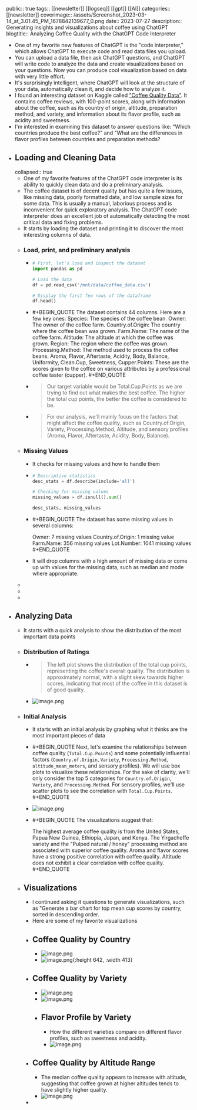 public:: true
tags:: [[newsletter]] [[logseq]] [[gpt]] [[AI]] 
categories:: [[newsletter]] 
coverimage:: /assets/Screenshot_2023-03-14_at_3.01.45_PM_1678842139677_0.png
date:: 2023-07-27
description:: Generating insights and visualizations about coffee using ChatGPT
blogtitle:: Analyzing Coffee Quality with the ChatGPT Code Interpreter

- One of my favorite new features of ChatGPT is the "code interpreter," which allows ChatGPT to execute code and read data files you upload.
- You can upload a data file, then ask ChatGPT questions, and ChatGPT will write code to analyze the data and create visualizations based on your questions. Now you can produce cool visualization based on data with very little effort.
- It's surprisingly intelligent, where ChatGPT will look at the structure of your data, automatically clean it, and decide how to analyze it.
- I found an interesting dataset on Kaggle called ["Coffee Quality Data"](https://www.kaggle.com/datasets/fatihb/coffee-quality-data-cqi). It contains coffee reviews, with 100-point scores, along with information about the coffee, such as its country of origin, altitude, preparation method, and variety, and information about its flavor profile, such as acidity and sweetness.
- I'm interested in examining this dataset to answer questions like: "Which countries produce the best coffee?" and "What are the differences in flavor profiles between countries and preparation methods?
- ## Loading and Cleaning Data
  collapsed:: true
	- One of my favorite features of the ChatGPT code interpreter is its ability to quickly clean data and do a preliminary analysis.
	- The coffee dataset is of decent quality but has quite a few issues, like missing data, poorly formatted data, and low sample sizes for some data. This is usually a manual, laborious process and is inconvenient for quick exploratory analysis. The ChatGPT code interpreter does an excellent job of automatically detecting the most critical data and fixing problems.
	- It starts by loading the dataset and printing it to discover the most interesting columns of data.
	- ### Load, print, and preliminary analysis
		- ```python
		  # First, let's load and inspect the dataset
		  import pandas as pd
		  
		  # Load the data
		  df = pd.read_csv('/mnt/data/coffee_data.csv')
		  
		  # Display the first few rows of the dataframe
		  df.head()
		  ```
		- #+BEGIN_QUOTE
		  The dataset contains 44 columns. Here are a few key ones:
		  Species: The species of the coffee bean.
		  Owner: The owner of the coffee farm.
		  Country.of.Origin: The country where the coffee bean was grown.
		  Farm.Name: The name of the coffee farm.
		  Altitude: The altitude at which the coffee was grown.
		  Region: The region where the coffee was grown.
		  Processing.Method: The method used to process the coffee beans.
		  Aroma, Flavor, Aftertaste, Acidity, Body, Balance, Uniformity, Clean.Cup, Sweetness, Cupper.Points: These are the scores given to the coffee on various attributes by a professional coffee taster (cupper).
		  #+END_QUOTE
		- > Our target variable would be Total.Cup.Points as we are trying to find out what makes the best coffee. The higher the total cup points, the better the coffee is considered to be.
		- > For our analysis, we'll mainly focus on the factors that might affect the coffee quality, such as Country.of.Origin, Variety, Processing.Method, Altitude, and sensory profiles (Aroma, Flavor, Aftertaste, Acidity, Body, Balance).
	- ### Missing Values
		- It checks for missing values and how to handle them
		- ```python
		  # Descriptive statistics
		  desc_stats = df.describe(include='all')
		  
		  # Checking for missing values
		  missing_values = df.isnull().sum()
		  
		  desc_stats, missing_values
		  ```
		- #+BEGIN_QUOTE
		  The dataset has some missing values in several columns:
		  
		  Owner: 7 missing values
		  Country.of.Origin: 1 missing value
		  Farm.Name: 356 missing values
		  Lot.Number: 1041 missing values 
		  #+END_QUOTE
		- It will drop columns with a high amount of missing data or come up with values for the missing data, such as median and mode where appropriate.
	-
	-
	-
- ## Analyzing Data
	- It starts with a quick analysis to show the distribution of the most important data points
	- ### Distribution of Ratings
		- > The left plot shows the distribution of the total cup points, representing the coffee's overall quality. The distribution is approximately normal, with a slight skew towards higher scores, indicating that most of the coffee in this dataset is of good quality.
		- ![image.png](../assets/image_1690423253013_0.png)
	- ### Initial Analysis
		- It starts with an initial analysis by graphing what it thinks are the most important pieces of data
		- #+BEGIN_QUOTE
		  Next, let's examine the relationships between coffee quality (`Total.Cup.Points`) and some potentially influential factors (`Country.of.Origin`, `Variety`, `Processing.Method`, `altitude_mean_meters`, and sensory profiles). We will use box plots to visualize these relationships. For the sake of clarity, we'll only consider the top 5 categories for `Country.of.Origin`, `Variety`, and `Processing.Method`. For sensory profiles, we'll use scatter plots to see the correlation with `Total.Cup.Points`.
		  #+END_QUOTE
		- ![image.png](../assets/image_1690504766314_0.png)
		- #+BEGIN_QUOTE
		  The visualizations suggest that:
		  
		  The highest average coffee quality is from the United States, Papua New Guinea, Ethiopia, Japan, and Kenya.
		  The Yirgacheffe variety and the "Pulped natural / honey" processing method are associated with superior coffee quality.
		  Aroma and flavor scores have a strong positive correlation with coffee quality.
		  Altitude does not exhibit a clear correlation with coffee quality.
		  #+END_QUOTE
	- ## Visualizations
		- I continued asking it questions to generate visualizations, such as "Generate a bar chart for top mean cup scores by country, sorted in descending order.
		- Here are some of my favorite visualizations
		- ## Coffee Quality by Country
			- ![image.png](../assets/image_1690426601354_0.png)
			- ![image.png](../assets/image_1690426630484_0.png){:height 642, :width 413}
		- ## Coffee Quality by Variety
			- ![image.png](../assets/image_1690436660242_0.png)
			- ![image.png](../assets/image_1690436538061_0.png)
			- ## Flavor Profile by Variety
				- How the different varieties compare on different flavor profiles, such as sweetness and acidity.
				- ![image.png](../assets/image_1690435832644_0.png)
		- ## Coffee Quality by Altitude Range
			- The median coffee quality appears to increase with altitude, suggesting that coffee grown at higher altitudes tends to have slightly higher quality.
			- ![image.png](../assets/image_1690426458643_0.png)
		-